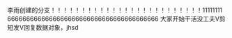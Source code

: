 李雨创建的分支！！！！！！！！！！！！！！！！！！！！！！！！！11111111
6666666666666666666666666666666666666666
大家开始干活没工夫V剪短发V回复数据对象，jhsd
